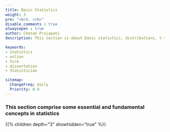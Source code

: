 ```yaml
---
title: Basic Statistics
weight: 3
pre: "<b>3. </b>"
disable_comments : true
alwaysopen : true
author: Chetan Prajapati
description: This section is about basic statistics, distributions, t-test, paired t-test, proportion, ratio, risk ratio, rate ratio.hire freelance statistician online for statistics help in dissertation. 

keywords:
- statistics
- online
- hire
- dissertation
- Statistician

sitemap:
  ChangeFreq: daily
  Priority: 0.9
---
```


### This section comprise some essential and fundamental concepts in statistics


{{% children depth="3" showhidden="true" %}}